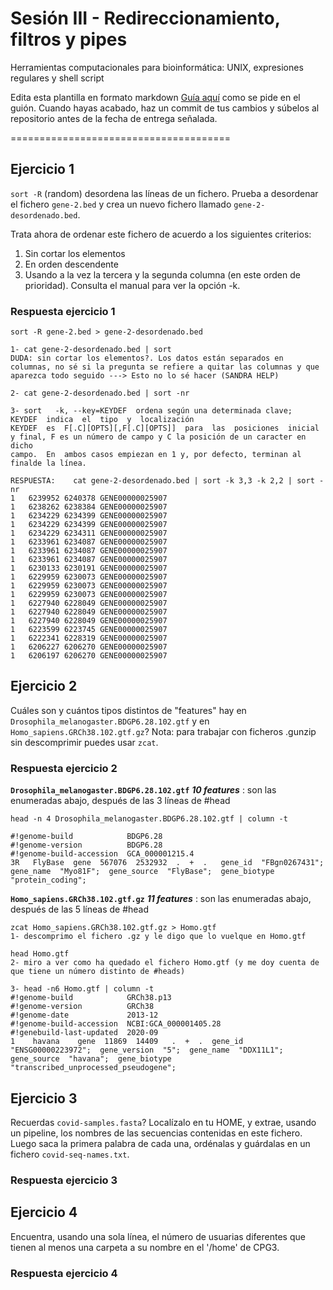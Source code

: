 # Sesión III - Redireccionamiento, filtros y pipes

Herramientas computacionales para bioinformática: UNIX, expresiones regulares y shell script

Edita esta plantilla en formato markdown [Guía aquí](https://guides.github.com/features/mastering-markdown/) como se pide en el guión. 
Cuando hayas acabado, haz un commit de tus cambios y súbelos al repositorio antes de la fecha de entrega señalada. 

======================================


## Ejercicio 1
`sort -R` (random) desordena las líneas de un fichero. Prueba a desordenar el fichero `gene-2.bed` y crea un nuevo fichero llamado `gene-2-desordenado.bed`.

Trata ahora de ordenar este fichero de acuerdo a los siguientes criterios: 
1. Sin cortar los elementos
2. En orden descendente
3. Usando a la vez la tercera y la segunda columna (en este orden de prioridad). Consulta el manual para ver la opción -k. 

### Respuesta ejercicio 1

```
sort -R gene-2.bed > gene-2-desordenado.bed

1- cat gene-2-desordenado.bed | sort 
DUDA: sin cortar los elementos?. Los datos están separados en columnas, no sé si la pregunta se refiere a quitar las columnas y que aparezca todo seguido ---> Esto no lo sé hacer (SANDRA HELP)

2- cat gene-2-desordenado.bed | sort -nr

3- sort   -k, --key=KEYDEF  ordena según una determinada clave;  KEYDEF  indica  el  tipo  y  localización
KEYDEF  es  F[.C][OPTS][,F[.C][OPTS]]  para  las  posiciones  inicial y final, F es un número de campo y C la posición de un caracter en  dicho
campo.  En  ambos casos empiezan en 1 y, por defecto, terminan al finalde la línea.

RESPUESTA:    cat gene-2-desordenado.bed | sort -k 3,3 -k 2,2 | sort -nr
1	6239952	6240378	GENE00000025907
1	6238262	6238384	GENE00000025907
1	6234229	6234399	GENE00000025907
1	6234229	6234399	GENE00000025907
1	6234229	6234311	GENE00000025907
1	6233961	6234087	GENE00000025907
1	6233961	6234087	GENE00000025907
1	6233961	6234087	GENE00000025907
1	6230133	6230191	GENE00000025907
1	6229959	6230073	GENE00000025907
1	6229959	6230073	GENE00000025907
1	6229959	6230073	GENE00000025907
1	6227940	6228049	GENE00000025907
1	6227940	6228049	GENE00000025907
1	6227940	6228049	GENE00000025907
1	6223599	6223745	GENE00000025907
1	6222341	6228319	GENE00000025907
1	6206227	6206270	GENE00000025907
1	6206197	6206270	GENE00000025907
```


## Ejercicio 2

Cuáles son y cuántos tipos distintos de "features" hay en `Drosophila_melanogaster.BDGP6.28.102.gtf` y en `Homo_sapiens.GRCh38.102.gtf.gz`? Nota: para trabajar con ficheros .gunzip sin descomprimir puedes usar `zcat`.

### Respuesta ejercicio 2

**`Drosophila_melanogaster.BDGP6.28.102.gtf`**  ***10 features*** : son las enumeradas abajo, después de las 3 líneas de #head
```
head -n 4 Drosophila_melanogaster.BDGP6.28.102.gtf | column -t

#!genome-build            BDGP6.28                                                                                                               
#!genome-version          BDGP6.28                                                                                                               
#!genome-build-accession  GCA_000001215.4                                                                                                       
3R   FlyBase  gene  567076  2532932  .  +  .   gene_id  "FBgn0267431";  gene_name  "Myo81F";  gene_source  "FlyBase";  gene_biotype  "protein_coding";
```

**`Homo_sapiens.GRCh38.102.gtf.gz`**  ***11 features*** : son las enumeradas abajo, después de las 5 líneas de #head
```
zcat Homo_sapiens.GRCh38.102.gtf.gz > Homo.gtf  
1- descomprimo el fichero .gz y le digo que lo vuelque en Homo.gtf

head Homo.gtf
2- miro a ver como ha quedado el fichero Homo.gtf (y me doy cuenta de que tiene un número distinto de #heads)

3- head -n6 Homo.gtf | column -t
#!genome-build            GRCh38.p13                                                                                                                               
#!genome-version          GRCh38                                                                                                                                   
#!genome-date             2013-12                                                                                                                                 
#!genome-build-accession  NCBI:GCA_000001405.28                                                                                                                   
#!genebuild-last-updated  2020-09                                                                                                                                 
1    havana    gene  11869  14409   .  +  .  gene_id  "ENSG00000223972";  gene_version  "5";  gene_name  "DDX11L1";  gene_source  "havana";  gene_biotype  "transcribed_unprocessed_pseudogene";
```


## Ejercicio 3

Recuerdas `covid-samples.fasta`? Localízalo en tu HOME, y extrae, usando un pipeline, los nombres de las secuencias contenidas en este fichero. Luego saca la primera palabra de cada una, ordénalas y guárdalas en un fichero `covid-seq-names.txt`.

### Respuesta ejercicio 3


## Ejercicio 4

Encuentra, usando una sola línea, el número de usuarias diferentes que tienen al menos una carpeta a su nombre en el '/home' de CPG3.

### Respuesta ejercicio 4






